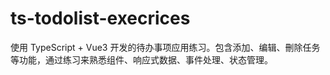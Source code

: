 # ts-todolist-execrices
使用 TypeScript + Vue3 开发的待办事项应用练习。包含添加、编辑、刪除任务等功能，通过练习来熟悉组件、响应式数据、事件处理、状态管理。
